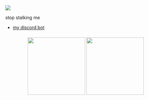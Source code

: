 
<img src="https://komarev.com/ghpvc/?username=lucidwave" align="center">

stop stalking me

- [my discord bot](https://lightbot.xyz/invite)

<h3 align="center">
  <img src="https://lanyard-profile-readme.vercel.app/api/256569460981366784?theme=dark&animated=true&&idleMessage=%F0%9F%98%B4%F0%9F%92%A4" height="180">
  <img src="https://github-readme-stats.vercel.app/api?username=lucidwave&hide_border=true&show_icons=true&count_private=true&bg_color=000000&theme=dark" height="180">
</h3>

